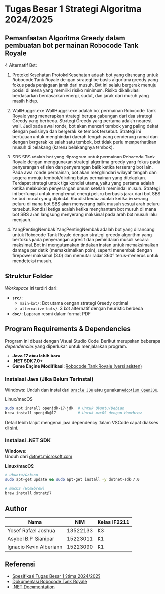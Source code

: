 # Tugas Besar 1 Strategi Algoritma 2024/2025 
## Pemanfaatan Algoritma Greedy dalam pembuatan bot permainan Robocode Tank Royale
4 Alternatif Bot:
1. ProtokolKesehatan
ProtokolKesehatan adalah bot yang dirancang untuk Robocode Tank Royale dengan strategi berbasis algoritma greedy yang fokus pada penjagaan jarak dari musuh. Bot ini selalu bergerak menuju posisi di arena yang memiliki risiko minimum. Risiko dikalkulasi berdasarkan berdasarkan energi, sudut, dan jarak dari musuh yang masih hidup.
 
3. WallHugger.exe
WallHugger.exe adalah bot permainan Robocode Tank Royale yang menerapkan strategi berupa gabungan dari dua strategi Greedy yang berbeda. Strategi Greedy yang pertama adalah nearest wall. Jadi pada awal ronde, bot akan mencari tembok yang paling dekat dengan posisinya dan bergerak ke tembok tersebut. Strategi ini bertujuan untuk menghindari daerah tengah yang cenderung ramai dan dengan bergerak ke salah satu tembok, bot tidak perlu memperhatikan musuh di belakang (karena belakangnya tembok).

4. SBS
SBS adalah bot yang diprogram untuk permainan Robocode Tank Royale dengan menggunakan strategi algoritma greedy yang fokus pada penyerangan efisien dan penyerangan balik ketika terserang bot lain. Pada awal ronde permainan, bot akan menghindari wilayah tengah dan segera menuju tembok/dinding batas permainan yang ditetapkan. Terdapat strategi untuk tiga kondisi utama, yaitu yang pertama adalah ketika melakukan penyerangan umum setelah memindai musuh. Strategi ini berfungsi untuk menghemat energi peluru berbasis jarak dari bot SBS ke bot musuh yang dipindai. Kondisi kedua adalah ketika terserang peluru di mana bot SBS akan menyerang balik musuh sesuai arah peluru tersebut. Kondisi ketiga adalah ketika menghantam bot musuh di mana bot SBS akan langsung menyerang maksimal pada arah bot musuh lalu menjauh.

5. YangPentingNembak
YangPentingNembak adalah bot yang dirancang untuk Robocode Tank Royale dengan strategi greedy algorithm yang berfokus pada penyerangan agresif dan pemindaian musuh secara maksimal. Bot ini mengutamakan tindakan instan untuk memaksimalkan damage per detik (memaksimalkan poin), seperti menembak dengan firepower maksimal (3.0) dan memutar radar 360° terus-menerus untuk mendeteksi musuh.

## Struktur Folder
*Workspace* ini terdiri dari:  
- **`src/`**:  
  - `main-bot/`: Bot utama dengan strategi Greedy optimal  
  - `alternative-bots/`: 3 bot alternatif dengan heuristic berbeda  
- **`doc/`**: Laporan resmi dalam format PDF  

## Program Requirements & Dependencies
Program ini dibuat dengan Visual Studio Code. Berikut merupakan beberapa *dependencies* yang diperlukan untuk menjalankan program.
- **Java 17 atau lebih baru**
- **.NET SDK 7.0+**  
- **Game Engine Modifikasi**: [Robocode Tank Royale (versi asisten)](https://github.com/robocode-dev/tank-royale)  

### Instalasi Java (Jika Belum Terinstal)
Windows: Unduh dan instal dari [`Oracle JDK`](https://www.oracle.com/java/technologies/downloads/?er=221886) atau gunakan[`Adoptium OpenJDK`](https://adoptium.net/).

Linux/macOS:
```sh
sudo apt install openjdk-17-jdk  # Untuk Ubuntu/Debian  
brew install openjdk@17          # Untuk macOS dengan Homebrew  
```
Detail lebih lanjut mengenai java dependency dalam VSCode dapat diakses di [sini](https://github.com/microsoft/vscode-java-dependency#manage-dependencies).

### Instalasi .NET SDK  
**Windows**:  
Unduh dari [dotnet.microsoft.com](https://dotnet.microsoft.com/)  

**Linux/macOS**:  
```bash  
# Ubuntu/Debian  
sudo apt-get update && sudo apt-get install -y dotnet-sdk-7.0  

# macOS (Homebrew)  
brew install dotnet@7  
```


## Author
| Nama | NIM | Kelas IF2211
| --- | --- | --- |
| Yosef Rafael Joshua  | 13522133 | K3 |
| Asybel B.P. Sianipar | 15223011 | K1 |
| Ignacio Kevin Alberiann | 15223090 | K1 |

## Referensi
- [Spesifikasi Tugas Besar 1 Stima 2024/2025](https://docs.google.com/document/d/14MCaRiFGiA6Ez5W8-OLxZ9enXyENcep7AzSH6sUHKM8/edit?tab=t.0)
- [Dokumentasi Robocode Tank Royale](https://robocode-dev.github.io/tank-royale/?spm=a2ty_o01.29997173.0.0.1820c921OkPQ2P)
- [.NET Documentation](https://dotnet.microsoft.com/en-us/learntocode?spm=a2ty_o01.29997173.0.0.1820c921OkPQ2P)
